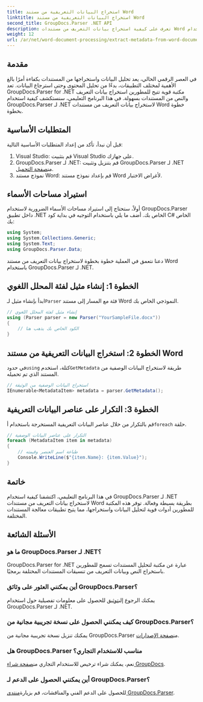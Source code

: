 ```yaml
---
title: استخراج البيانات التعريفية من مستند Word
linktitle: استخراج البيانات التعريفية من مستند Word
second_title: GroupDocs.Parser .NET API
description: تعرف على كيفية استخراج بيانات التعريف من مستندات Word باستخدام GroupDocs.Parser لـ .NET. خطوات سهلة لتحليل واسترجاع معلومات الوثيقة.
weight: 12
url: /ar/net/word-document-processing/extract-metadata-from-word-document/
---
```

## مقدمة
في العصر الرقمي الحالي، يعد تحليل البيانات واستخراجها من المستندات بكفاءة أمرًا بالغ الأهمية لمختلف التطبيقات، بدءًا من تحليل المحتوى وحتى استرجاع البيانات. تعد GroupDocs.Parser for .NET مكتبة قوية تتيح للمطورين استخراج بيانات التعريف والنص من المستندات بسهولة. في هذا البرنامج التعليمي، سنستكشف كيفية استخدام GroupDocs.Parser لـ .NET لاستخراج بيانات التعريف من مستندات Word خطوة بخطوة.
## المتطلبات الأساسية
قبل أن نبدأ، تأكد من إعداد المتطلبات الأساسية التالية:
1. Visual Studio: قم بتثبيت Visual Studio على جهازك.
2.  GroupDocs.Parser لـ .NET: قم بتنزيل وتثبيت GroupDocs.Parser لـ .NET من[صفحة التحميل](https://releases.groupdocs.com/parser/net/).
3. نموذج مستند Word: قم بإعداد نموذج مستند Word لأغراض الاختبار.
## استيراد مساحات الأسماء
أولاً، ستحتاج إلى استيراد مساحات الأسماء الضرورية لاستخدام GroupDocs.Parser داخل تطبيق .NET الخاص بك. أضف ما يلي باستخدام التوجيه في بداية كود C# الخاص بك:
```csharp
using System;
using System.Collections.Generic;
using System.Text;
using GroupDocs.Parser.Data;
```
دعنا نتعمق في العملية خطوة بخطوة لاستخراج بيانات التعريف من مستند Word باستخدام GroupDocs.Parser لـ .NET.
## الخطوة 1: إنشاء مثيل لفئة المحلل اللغوي
 ابدأ بإنشاء مثيل لـ`Parser` فئة مع المسار إلى مستند Word النموذجي الخاص بك.
```csharp
// إنشاء مثيل لفئة المحلل اللغوي
using (Parser parser = new Parser("YourSampleFile.docx"))
{
    // الكود الخاص بك يذهب هنا
}
```
## الخطوة 2: استخراج البيانات التعريفية من مستند Word
 في حدود`using` كتلة، استخدم`GetMetadata` طريقة لاستخراج البيانات الوصفية من المستند الذي تم تحميله.
```csharp
// استخراج البيانات الوصفية من الوثيقة
IEnumerable<MetadataItem> metadata = parser.GetMetadata();
```
## الخطوة 3: التكرار على عناصر البيانات التعريفية
 قم بالتكرار من خلال عناصر البيانات التعريفية المستخرجة باستخدام أ`foreach` حلقة.
```csharp
// التكرار على عناصر البيانات الوصفية
foreach (MetadataItem item in metadata)
{
    // طباعة اسم العنصر وقيمته
    Console.WriteLine($"{item.Name}: {item.Value}");
}
```
## خاتمة
في هذا البرنامج التعليمي، اكتشفنا كيفية استخدام GroupDocs.Parser لـ .NET لاستخراج بيانات التعريف من مستندات Word بطريقة بسيطة وفعالة. توفر هذه المكتبة للمطورين أدوات قوية لتحليل البيانات واستخراجها، مما يتيح تطبيقات معالجة المستندات المختلفة.

## الأسئلة الشائعة
### ما هو GroupDocs.Parser لـ .NET؟
GroupDocs.Parser for .NET عبارة عن مكتبة لتحليل المستندات تسمح للمطورين باستخراج النص وبيانات التعريف من تنسيقات المستندات المختلفة برمجيًا.
### أين يمكنني العثور على وثائق GroupDocs.Parser؟
 يمكنك الرجوع إلى[توثيق](https://tutorials.groupdocs.com/parser/net/) للحصول على معلومات تفصيلية حول استخدام GroupDocs.Parser لـ .NET.
### كيف يمكنني الحصول على نسخة تجريبية مجانية من GroupDocs.Parser؟
 يمكنك تنزيل نسخة تجريبية مجانية من GroupDocs.Parser من[صفحة الإصدارات](https://releases.groupdocs.com/).
### هل GroupDocs.Parser مناسب للاستخدام التجاري؟
 نعم، يمكنك شراء ترخيص للاستخدام التجاري من[صفحة شراء GroupDocs](https://purchase.groupdocs.com/buy).
### أين يمكنني الحصول على الدعم لـ GroupDocs.Parser؟
 للحصول على الدعم الفني والمناقشات، قم بزيارة[منتدى GroupDocs.Parser](https://forum.groupdocs.com/c/parser/17).